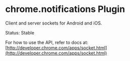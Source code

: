 # chrome.notifications Plugin

Client and server sockets for Android and iOS.

Status: Stable

For how to use the API, refer to docs at: [http://developer.chrome.com/apps/socket.html](http://developer.chrome.com/apps/socket.html)

